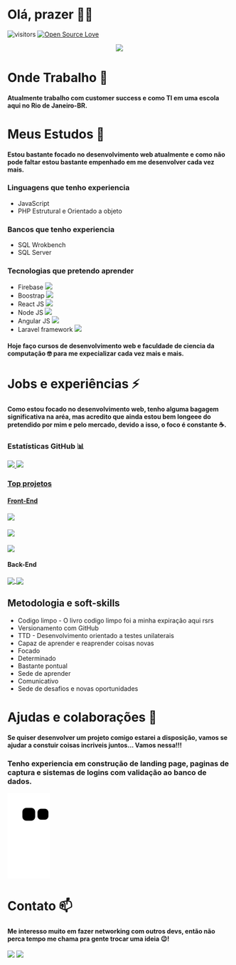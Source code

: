 # Olá, prazer 🐱‍👤
![visitors](https://visitor-badge.laobi.icu/badge?page_id=0XxMxX0.0XxMxX0)
[![Open Source Love](https://badges.frapsoft.com/os/v1/open-source.svg?v=102)](https://github.com/ellerbrock/open-source-badge/)
<p align="center">
  <!-- Typing SVG by DenverCoder1 - https://github.com/DenverCoder1/readme-typing-svg -->
  <a href="https://github.com/DenverCoder1/readme-typing-svg">
    <img src="https://readme-typing-svg.demolab.com/?lines=Bem-vindo(a)%20ao%20meu%20GitHub%20👋;Full-Stack%20web%20developer ;Sempre%20aprendendo%20novas%20coisas%20🤓&font=Fira%20Code&center=true&width=440&height=45&color=FFFe&vCenter=true&pause=1000&size=22" /></a>
</p>


# Onde Trabalho 🔭
#### Atualmente trabalho com customer success e como TI em uma escola aqui no Rio de Janeiro-BR.

# Meus Estudos 🌱
#### Estou bastante focado no desenvolvimento web atualmente e como não pode faltar estou bastante empenhado em me desenvolver cada vez mais.

### Linguagens que tenho experiencia
<ul>
<li>JavaScript
</li>
<li>PHP Estrutural e Orientado a objeto
</li>
</ul>

### Bancos que tenho experiencia
<ul>
<li>SQL Wrokbench
</li>
<li>SQL Server</li>
</ul>

### Tecnologias que pretendo aprender
<ul>
<li>Firebase <img width='20' src="https://cdn.jsdelivr.net/gh/devicons/devicon/icons/firebase/firebase-plain.svg" />
</li>
<li>Boostrap <img width='20'  src="https://cdn.jsdelivr.net/gh/devicons/devicon/icons/bootstrap/bootstrap-plain.svg" />
</li>
<li>React JS <img width='20' src="https://cdn.jsdelivr.net/gh/devicons/devicon/icons/react/react-original.svg" />
</li>
<li>Node JS <img width='20' src="https://cdn.jsdelivr.net/gh/devicons/devicon/icons/nodejs/nodejs-original.svg" />
</li>
<li>Angular JS <img width='20' src="https://cdn.jsdelivr.net/gh/devicons/devicon/icons/angularjs/angularjs-plain.svg" />
</li>
<li>Laravel framework <img width='20' src="https://cdn.jsdelivr.net/gh/devicons/devicon/icons/laravel/laravel-plain.svg" />
</li>
</ul>

#### Hoje faço cursos de desenvolvimento web e faculdade de ciencia da computação 🤓 para me expecializar cada vez mais e mais.

# Jobs e experiências ⚡
#### Como estou focado no desenvolvimento web, tenho alguma bagagem significativa na aréa, mas acredito que ainda estou bem longeee do pretendido por mim e pelo mercado, devido a isso, o foco é constante ☕.


### Estatísticas GitHub 📊
<div>
<a href="https://github.com/0XxMxX0">
<img height="150em" src="https://github-readme-stats.vercel.app/api/top-langs/?username=0XxMxX0&layout=compact&langs_count=7&theme=dracula"/>
<img height="150em"src="https://github-readme-stats.vercel.app/api?username=0XxMxX0&show_icons=true&theme=dracula&include_all_commits=true&count_private=true"/>
</div>
  
### Top projetos
 
#### Front-End
<a href="https://github.com/0XxMxX0/todo-list-js">
  <img align="center" height='138em' src="https://github-readme-stats.vercel.app/api/pin/?username=0XxMxX0&repo=todo-list-js&theme=dracula" />
</a>
<br><br>
<a href="https://github.com/0XxMxX0/pagina_de_conteudo">
  <img align="center" height='110em' src="https://github-readme-stats.vercel.app/api/pin/?username=0XxMxX0&repo=pagina_de_conteudo&theme=dracula" />
</a>
<br><br>
<a href="https://github.com/0XxMxX0/Copia-Model">
  <img align="center" height='110em' src="https://github-readme-stats.vercel.app/api/pin/?username=0XxMxX0&repo=Copia-Model&theme=dracula" />
</a>
<br>

#### Back-End
<a href="https://github.com/0XxMxX0/medtech-sistema-de-login">
  <img align="center" height='138em' src="https://github-readme-stats.vercel.app/api/pin/?username=0XxMxX0&repo=medtech-sistema-de-login&theme=dracula" />
</a>  
<a href="https://github.com/0XxMxX0/techstore---marketplace">
  <img align="center" height='138em' src="https://github-readme-stats.vercel.app/api/pin/?username=0XxMxX0&repo=techstore---marketplace&theme=dracula" />
</a>  
  
## Metodologia e soft-skills
<ul>
<li>Codigo limpo - O livro codigo limpo foi a minha expiração aqui rsrs</li>
<li>Versionamento com GitHub</li>
<li>TTD - Desenvolvimento orientado a testes unilaterais</li>
<li>Capaz de aprender e reaprender coisas novas</li>
<li>Focado</li>
<li>Determinado</li>
<li>Bastante pontual</li>
<li>Sede de aprender</li>
<li>Comunicativo</li>
<li>Sede de desafios e novas oportunidades</li>
</ul>


# Ajudas e colaborações 👯
#### Se quiser desenvolver um projeto comigo estarei a disposição, vamos se ajudar a constuir coisas incriveis juntos... Vamos nessa!!!
### Tenho experiencia em construção de landing page, paginas de captura e sistemas de logins com validação ao banco de dados.
  
![Snake animation](https://github.com/0XxMxX0/0XxMxX0/blob/output/github-contribution-grid-snake.svg)

# Contato 📫
#### Me interesso muito em fazer networking com outros devs, então não perca tempo me chama pra gente trocar uma ideia 😉!
<div>
<a href = "mailto:nunesrico2001@gmail.com"><img src="https://img.shields.io/badge/Gmail-D14836?style=for-the-badge&logo=gmail&logoColor=white" target="_blank"></a>
<a href="https://www.linkedin.com/in/matheus-nunes-desenvolvedor" target="_blank"><img src="https://img.shields.io/badge/-LinkedIn-%230077B5?style=for-the-badge&logo=linkedin&logoColor=white" target="_blank"></a>   
</div>


